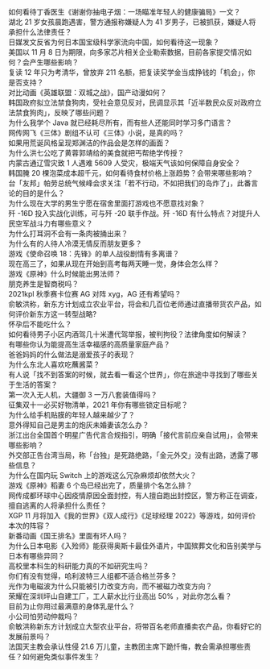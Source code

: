 如何看待丁香医生《谢谢你抽电子烟：一场瞄准年轻人的健康骗局》一文？  
湖北 21 岁女孩晨跑遇害，警方通报称嫌疑人为 41 岁男子，已被抓获，嫌疑人将承担什么法律责任？  
日媒发文反省为何日本国宝级科学家流向中国，如何看待这一现象？  
美国以 11 月 8 日为期限，向多家芯片相关企业勒索数据，目前各家提交情况如何？会产生哪些影响？  
复读 12 年只为考清华，曾放弃 211 名额，把复读奖学金当成挣钱的「机会」，你是否支持？  
对比动画《英雄联盟：双城之战》，国产动漫如何？  
韩国政府拟立法禁食狗肉，受社会意见反对，民调显示其「近半数民众反对政府立法禁食狗肉」，反映了哪些问题？  
为什么我学个 Java 就已经耗尽所有，而有些人还能同时学习多门语言？  
网传网飞《三体》剧组不认可《三体》小说，是真的吗？  
如果用荒诞风格呈现郑渊洁的作品会是怎样的画面？  
为什么洪七公吃了黄蓉郭靖给的美食就把丐帮绝学传授？  
内蒙古通辽雪灾致 1 人遇难 5609 人受灾，极端天气该如何保障自身安全？  
韩国腌 20 棵泡菜成本超千元，如何看待食材价格上涨趋势？会带来哪些影响？  
台「友邦」帕劳总统气候峰会求关注「若不行动，不如把我们的岛炸了」，此番言论的目的是什么？  
为什么现在大学的男生宁愿在宿舍里面打游戏也不愿意找对象？  
歼 -16D 投入实战化训练，可与歼 -20 联手作战。歼 -16D 有什么特点？对提升人民空军战斗力有哪些意义？  
为什么打耳洞不会有一条肉被捅出来？  
为什么有的人待人冷漠无情反而朋友更多？  
游戏《使命召唤 18：先锋》的单人战役剧情有多离谱？  
现在高三了，如果从现在开始到高考每两天睡一觉，身体会怎么样？  
游戏《原神》什么时候能出男法师？  
朋克养生是智商税吗？  
2021kpl 秋季赛卡位赛 AG 对阵 xyg，AG 还有希望吗？  
俞敏洪称，新东方计划成立农业平台，将会和几百位老师通过直播带货农产品，如何评价新东方这一转型战略?  
怀孕后不能吃什么？  
如何看待男子小区内酒驾几十米遭代驾举报，被判拘役？法律角度如何解读？  
有哪些你认为能提高生活幸福感的高质量家庭产品？  
爸爸妈妈的什么做法是溺爱孩子的表现？  
为什么东北人喜欢吃蘸酱菜？  
有人说「找不到答案的时候，就去看一看这个世界」，你在旅途中寻找到了哪些关于生活的答案？  
第一次入无人机，大疆御 3 一万八套装值得吗？  
征集双十一必买好物清单，2021 年你有哪些锁定目标呢？  
为什么给手机贴膜的年轻人越来越少了？  
意外得知自己是男主的炮灰未婚妻该怎么办？  
浙江出台全国首个明星广告代言合规指引，明确「接代言前应亲自试用」，会带来哪些影响？  
外交部正告台湾当局，称「台独」是死路绝路，「金元外交」没有出路，透露了哪些信息？  
为什么在国内玩 Switch 上的游戏这么冗杂麻烦却依然大火？  
游戏《原神》稻妻 6 个岛已经出完了，质量排个名怎么排？  
网传成都环球中心因疫情原因全面封控，有人擅自跑出封控区，警方称正在调查，擅自逃离的人将承担什么责任？  
XGP 11 月将加入《我的世界》《双人成行》《足球经理 2022》等游戏，如何评价本次的阵容？  
新番动画《国王排名》里面有坏人吗？  
为什么日本电影《入殓师》能获得奥斯卡最佳外语片，中国殡葬文化和告别美学与日本有哪些异同？  
高校里本科生的科研能力真的不如研究生吗？  
你们有没有觉得，哈利波特三人组都不适合格兰芬多？  
光作为电磁波为什么只能被引力改变方向，而不被磁力改变方向？  
荣耀在深圳坪山自建工厂，工人薪水比行业高出 50% ，对此你怎么看？  
目前为止你用过最满意的身体乳是什么？  
小公司怕劳动仲裁吗？  
俞敏洪称新东方计划成立大型农业平台，将带百名老师直播卖农产品，你看好它的发展前景吗？  
法国天主教会承认性侵 21.6 万儿童，主教团主席下跪忏悔，教会需承担哪些责任？如何避免类似事件发生？  
